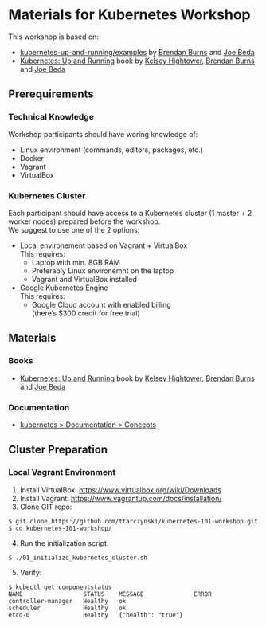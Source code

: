 # Materials for Kubernetes Workshop
This workshop is based on:
* [kubernetes-up-and-running/examples](https://github.com/kubernetes-up-and-running/examples) by [Brendan Burns](https://twitter.com/brendandburns) and [Joe Beda](https://twitter.com/jbeda)
* [Kubernetes: Up and Running](https://smile.amazon.com/Kubernetes-Running-Dive-Future-Infrastructure/dp/1491935677) book by [Kelsey Hightower](https://twitter.com/kelseyhightower), [Brendan Burns](https://twitter.com/brendandburns) and [Joe Beda](https://twitter.com/jbeda)

## Prerequirements

### Technical Knowledge
Workshop participants should have woring knowledge of:
* Linux environment (commands, editors, packages, etc.)
* Docker
* Vagrant
* VirtualBox

### Kubernetes Cluster
Each participant should have access to a Kubernetes cluster (1 master + 2 worker nodes) prepared before the workshop.  
We suggest to use one of the 2 options:

* Local environement based on Vagrant + VirtualBox  
This requires:
  * Laptop with min. 8GB RAM
  * Preferably Linux environemnt on the laptop
  * Vagrant and VirtualBox installed
* Google Kubernetes Engine  
This requires:
  * Google Cloud account with enabled billing  
  (there’s $300 credit for free trial)

## Materials
### Books
* [Kubernetes: Up and Running](https://smile.amazon.com/Kubernetes-Running-Dive-Future-Infrastructure/dp/1491935677) book by [Kelsey Hightower](https://twitter.com/kelseyhightower), [Brendan Burns](https://twitter.com/brendandburns) and [Joe Beda](https://twitter.com/jbeda)

### Documentation
* [kubernetes > Documentation > Concepts](https://kubernetes.io/docs/concepts/)

## Cluster Preparation
### Local Vagrant Environment
1. Install VirtualBox: https://www.virtualbox.org/wiki/Downloads
2. Install Vagrant: https://www.vagrantup.com/docs/installation/
3. Clone GIT repo:
```
$ git clone https://github.com/ttarczynski/kubernetes-101-workshop.git
$ cd kubernetes-101-workshop/
```
4. Run the initialization script:
```
$ ./01_initialize_kubernetes_cluster.sh
```
5. Verify:
```
$ kubectl get componentstatus
NAME                 STATUS    MESSAGE              ERROR
controller-manager   Healthy   ok
scheduler            Healthy   ok
etcd-0               Healthy   {"health": "true"}
```
